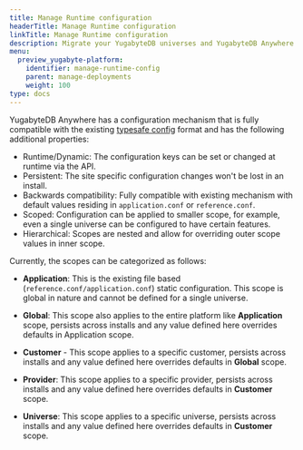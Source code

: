 ```yaml
---
title: Manage Runtime configuration
headerTitle: Manage Runtime configuration
linkTitle: Manage Runtime configuration
description: Migrate your YugabyteDB universes and YugabyteDB Anywhere from Helm 2 to Helm 3.
menu:
  preview_yugabyte-platform:
    identifier: manage-runtime-config
    parent: manage-deployments
    weight: 100
type: docs
---
```


YugabyteDB Anywhere has a configuration mechanism that is fully compatible with the existing [typesafe config](https://github.com/lightbend/config) format and has the following additional properties:

- Runtime/Dynamic: The configuration keys can be set or changed at runtime via the API.
- Persistent: The site specific configuration changes won't be lost in an install.
- Backwards compatibility: Fully compatible with existing mechanism with default values residing in `application.conf` or `reference.conf`.
- Scoped: Configuration can be applied to smaller scope, for example, even a single universe can be configured to have certain features.
- Hierarchical: Scopes are nested and allow for overriding outer scope values in inner scope.

Currently, the scopes can be categorized as follows:

- **Application**: This is the existing file based (`reference.conf/application.conf`) static configuration. This scope is global in nature and cannot be defined for a single universe.

- **Global**: This scope also applies to the entire platform like **Application** scope, persists across installs and any value defined here overrides defaults in Application scope.

- **Customer** - This scope applies to a specific customer, persists across installs and any value defined here overrides defaults in **Global** scope.

- **Provider**: This scope applies to a specific provider, persists across installs and any value defined here overrides defaults in **Customer** scope.

- **Universe**: This scope applies to a specific universe, persists across installs and any value defined here overrides defaults in **Customer** scope.
